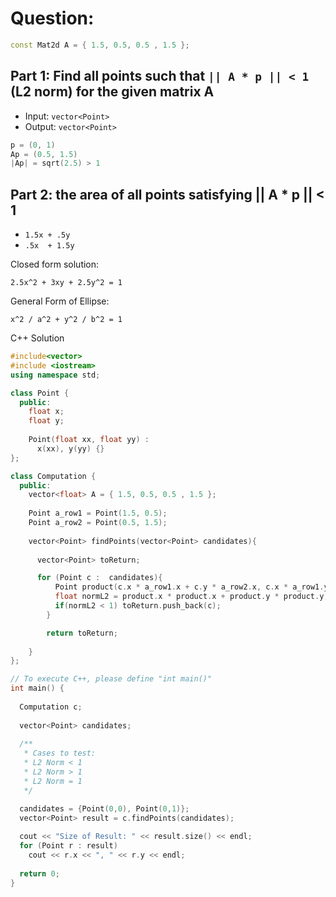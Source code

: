 # Question:

````cpp
const Mat2d A = { 1.5, 0.5, 0.5 , 1.5 };
````

## Part 1: Find all points such that `|| A * p || < 1` (L2 norm) for the given matrix A

- Input: `vector<Point>`
- Output: `vector<Point>`

````cpp
p = (0, 1)
Ap = (0.5, 1.5)
|Ap| = sqrt(2.5) > 1 
````

## Part 2: the area of all points satisfying || A * p || < 1

- `1.5x + .5y`
- `.5x  + 1.5y`

Closed form solution:

`2.5x^2 + 3xy + 2.5y^2 = 1`

General Form of Ellipse:

`x^2 / a^2 + y^2 / b^2 = 1`

C++ Solution

````cpp
#include<vector>
#include <iostream>
using namespace std;

class Point {
  public:
    float x;
    float y;
    
    Point(float xx, float yy) :
      x(xx), y(yy) {}
};

class Computation {
  public:
    vector<float> A = { 1.5, 0.5, 0.5 , 1.5 };
  
    Point a_row1 = Point(1.5, 0.5);
    Point a_row2 = Point(0.5, 1.5);
  
    vector<Point> findPoints(vector<Point> candidates){
      
      vector<Point> toReturn;

      for (Point c :  candidates){
          Point product(c.x * a_row1.x + c.y * a_row2.x, c.x * a_row1.y + c.y * a_row2.y);
          float normL2 = product.x * product.x + product.y * product.y;
          if(normL2 < 1) toReturn.push_back(c);
        }

        return toReturn;
      
    }
};

// To execute C++, please define "int main()"
int main() {
  
  Computation c;
  
  vector<Point> candidates;
  
  /** 
   * Cases to test: 
   * L2 Norm < 1
   * L2 Norm > 1
   * L2 Norm = 1
   */

  candidates = {Point(0,0), Point(0,1)};
  vector<Point> result = c.findPoints(candidates);
  
  cout << "Size of Result: " << result.size() << endl;
  for (Point r : result)
    cout << r.x << ", " << r.y << endl;
    
  return 0;
}
````